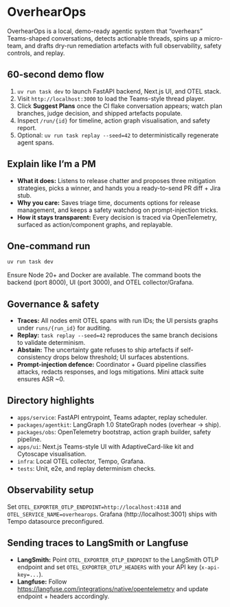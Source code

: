 # OverhearOps

OverhearOps is a local, demo-ready agentic system that “overhears” Teams-shaped conversations, detects actionable threads, spins up a micro-team, and drafts dry-run remediation artefacts with full observability, safety controls, and replay.

## 60-second demo flow
1. `uv run task dev` to launch FastAPI backend, Next.js UI, and OTEL stack.
2. Visit `http://localhost:3000` to load the Teams-style thread player.
3. Click **Suggest Plans** once the CI flake conversation appears; watch plan branches, judge decision, and shipped artefacts populate.
4. Inspect `/run/{id}` for timeline, action graph visualisation, and safety report.
5. Optional: `uv run task replay --seed=42` to deterministically regenerate agent spans.

## Explain like I’m a PM
- **What it does:** Listens to release chatter and proposes three mitigation strategies, picks a winner, and hands you a ready-to-send PR diff + Jira stub.
- **Why you care:** Saves triage time, documents options for release management, and keeps a safety watchdog on prompt-injection tricks.
- **How it stays transparent:** Every decision is traced via OpenTelemetry, surfaced as action/component graphs, and replayable.

## One-command run
```bash
uv run task dev
```

Ensure Node 20+ and Docker are available. The command boots the backend (port 8000), UI (port 3000), and OTEL collector/Grafana.

## Governance & safety
- **Traces:** All nodes emit OTEL spans with run IDs; the UI persists graphs under `runs/{run_id}` for auditing.
- **Replay:** `task replay --seed=42` reproduces the same branch decisions to validate determinism.
- **Abstain:** The uncertainty gate refuses to ship artefacts if self-consistency drops below threshold; UI surfaces abstentions.
- **Prompt-injection defence:** Coordinator + Guard pipeline classifies attacks, redacts responses, and logs mitigations. Mini attack suite ensures ASR \~0.

## Directory highlights
- `apps/service`: FastAPI entrypoint, Teams adapter, replay scheduler.
- `packages/agentkit`: LangGraph 1.0 StateGraph nodes (overhear → ship).
- `packages/obs`: OpenTelemetry bootstrap, action graph builder, safety pipeline.
- `apps/ui`: Next.js Teams-style UI with AdaptiveCard-like kit and Cytoscape visualisation.
- `infra`: Local OTEL collector, Tempo, Grafana.
- `tests`: Unit, e2e, and replay determinism checks.

## Observability setup
Set `OTEL_EXPORTER_OTLP_ENDPOINT=http://localhost:4318` and `OTEL_SERVICE_NAME=overhearops`. Grafana (http://localhost:3001) ships with Tempo datasource preconfigured.

## Sending traces to LangSmith or Langfuse
- **LangSmith:** Point `OTEL_EXPORTER_OTLP_ENDPOINT` to the LangSmith OTLP endpoint and set `OTEL_EXPORTER_OTLP_HEADERS` with your API key (`x-api-key=...`).
- **Langfuse:** Follow https://langfuse.com/integrations/native/opentelemetry and update endpoint + headers accordingly.
